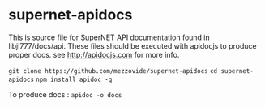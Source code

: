 # supernet-apidocs

This is source file for SuperNET API documentation found in libjl777/docs/api. These files should be executed with apidocjs to produce proper docs. see http://apidocjs.com for more info.

`git clone https://github.com/mezzovide/supernet-apidocs`
`cd supernet-apidocs`
`npm install apidoc -g`

To produce docs :
`apidoc -o docs`
